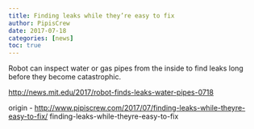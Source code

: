 ```yaml
---
title: Finding leaks while they’re easy to fix
author: PipisCrew
date: 2017-07-18
categories: [news]
toc: true
---
```


Robot can inspect water or gas pipes from the inside to find leaks long before they become catastrophic.

http://news.mit.edu/2017/robot-finds-leaks-water-pipes-0718

origin - http://www.pipiscrew.com/2017/07/finding-leaks-while-theyre-easy-to-fix/ finding-leaks-while-theyre-easy-to-fix